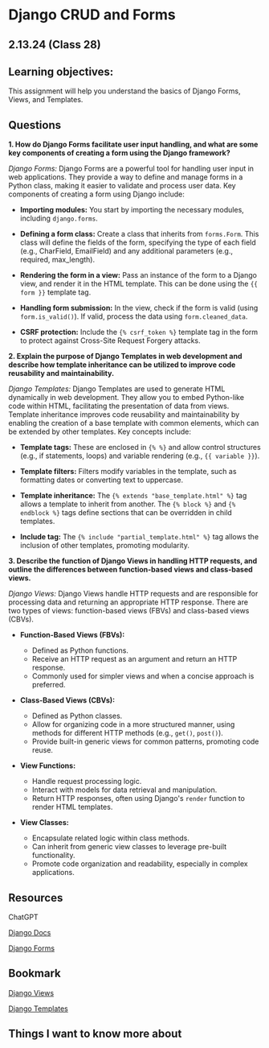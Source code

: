 # Django CRUD and Forms

## 2.13.24 (Class 28)

## Learning objectives: 

This assignment will help you understand the basics of Django Forms, Views, and Templates. 

## Questions

**1. How do Django Forms facilitate user input handling, and what are some key components of creating a form using the Django framework?**

   *Django Forms:*
   Django Forms are a powerful tool for handling user input in web applications. They provide a way to define and manage forms in a Python class, making it easier to validate and process user data. Key components of creating a form using Django include:

   - **Importing modules:** You start by importing the necessary modules, including `django.forms`.

   - **Defining a form class:** Create a class that inherits from `forms.Form`. This class will define the fields of the form, specifying the type of each field (e.g., CharField, EmailField) and any additional parameters (e.g., required, max_length).

   - **Rendering the form in a view:** Pass an instance of the form to a Django view, and render it in the HTML template. This can be done using the `{{ form }}` template tag.

   - **Handling form submission:** In the view, check if the form is valid (using `form.is_valid()`). If valid, process the data using `form.cleaned_data`.

   - **CSRF protection:** Include the `{% csrf_token %}` template tag in the form to protect against Cross-Site Request Forgery attacks.

**2. Explain the purpose of Django Templates in web development and describe how template inheritance can be utilized to improve code reusability and maintainability.**

   *Django Templates:*
   Django Templates are used to generate HTML dynamically in web development. They allow you to embed Python-like code within HTML, facilitating the presentation of data from views. Template inheritance improves code reusability and maintainability by enabling the creation of a base template with common elements, which can be extended by other templates. Key concepts include:

   - **Template tags:** These are enclosed in `{% %}` and allow control structures (e.g., if statements, loops) and variable rendering (e.g., `{{ variable }}`).

   - **Template filters:** Filters modify variables in the template, such as formatting dates or converting text to uppercase.

   - **Template inheritance:** The `{% extends "base_template.html" %}` tag allows a template to inherit from another. The `{% block %}` and `{% endblock %}` tags define sections that can be overridden in child templates.

   - **Include tag:** The `{% include "partial_template.html" %}` tag allows the inclusion of other templates, promoting modularity.

**3. Describe the function of Django Views in handling HTTP requests, and outline the differences between function-based views and class-based views.**

   *Django Views:*
   Django Views handle HTTP requests and are responsible for processing data and returning an appropriate HTTP response. There are two types of views: function-based views (FBVs) and class-based views (CBVs).

   - **Function-Based Views (FBVs):**
     - Defined as Python functions.
     - Receive an HTTP request as an argument and return an HTTP response.
     - Commonly used for simpler views and when a concise approach is preferred.

   - **Class-Based Views (CBVs):**
     - Defined as Python classes.
     - Allow for organizing code in a more structured manner, using methods for different HTTP methods (e.g., `get()`, `post()`).
     - Provide built-in generic views for common patterns, promoting code reuse.

   - **View Functions:**
     - Handle request processing logic.
     - Interact with models for data retrieval and manipulation.
     - Return HTTP responses, often using Django's `render` function to render HTML templates.

   - **View Classes:**
     - Encapsulate related logic within class methods.
     - Can inherit from generic view classes to leverage pre-built functionality.
     - Promote code organization and readability, especially in complex applications.

## Resources

ChatGPT

[Django Docs](https://docs.djangoproject.com/en/4.0/topics/forms/)

[Django Forms](Djanhttps://developer.mozilla.org/en-US/docs/Learn/Server-side/Django/Forms)

## Bookmark

[Django Views](https://developer.mozilla.org/en-US/docs/Learn/Server-side/Django/Generic_views)

[Django Templates](https://developer.mozilla.org/en-US/docs/Learn/Server-side/Django/Home_page)


## Things I want to know more about


